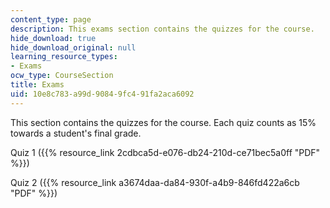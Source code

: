 ```yaml
---
content_type: page
description: This exams section contains the quizzes for the course.
hide_download: true
hide_download_original: null
learning_resource_types:
- Exams
ocw_type: CourseSection
title: Exams
uid: 10e8c783-a99d-9084-9fc4-91fa2aca6092
---
```


This section contains the quizzes for the course. Each quiz counts as 15% towards a student's final grade.

Quiz 1 ({{% resource_link 2cdbca5d-e076-db24-210d-ce71bec5a0ff "PDF" %}})

Quiz 2 ({{% resource_link a3674daa-da84-930f-a4b9-846fd422a6cb "PDF" %}})